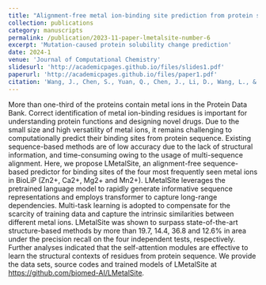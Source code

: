 ```yaml
---
title: "Alignment-free metal ion-binding site prediction from protein sequence through pretrained language model and multi-task learning"
collection: publications
category: manuscripts
permalink: /publication/2023-11-paper-lmetalsite-number-6
excerpt: 'Mutation-caused protein solubility change prediction'
date: 2024-1
venue: 'Journal of Computational Chemistry'
slidesurl: 'http://academicpages.github.io/files/slides1.pdf'
paperurl: 'http://academicpages.github.io/files/paper1.pdf'
citation: 'Wang, J., Chen, S., Yuan, Q., Chen, J., Li, D., Wang, L., & Yang, Y. (2024). Predicting the effects of mutations on protein solubility using graph convolution network and protein language model representation. Journal of Computational Chemistry, 45(8), 436-445.'
---
```


More than one-third of the proteins contain metal ions in the Protein Data Bank. Correct identification of metal ion-binding residues is important for understanding protein functions and designing novel drugs. Due to the small size and high versatility of metal ions, it remains challenging to computationally predict their binding sites from protein sequence. Existing sequence-based methods are of low accuracy due to the lack of structural information, and time-consuming owing to the usage of multi-sequence alignment. Here, we propose LMetalSite, an alignment-free sequence-based predictor for binding sites of the four most frequently seen metal ions in BioLiP (Zn2+, Ca2+, Mg2+ and Mn2+). LMetalSite leverages the pretrained language model to rapidly generate informative sequence representations and employs transformer to capture long-range dependencies. Multi-task learning is adopted to compensate for the scarcity of training data and capture the intrinsic similarities between different metal ions. LMetalSite was shown to surpass state-of-the-art structure-based methods by more than 19.7, 14.4, 36.8 and 12.6% in area under the precision recall on the four independent tests, respectively. Further analyses indicated that the self-attention modules are effective to learn the structural contexts of residues from protein sequence. We provide the data sets, source codes and trained models of LMetalSite at https://github.com/biomed-AI/LMetalSite.
